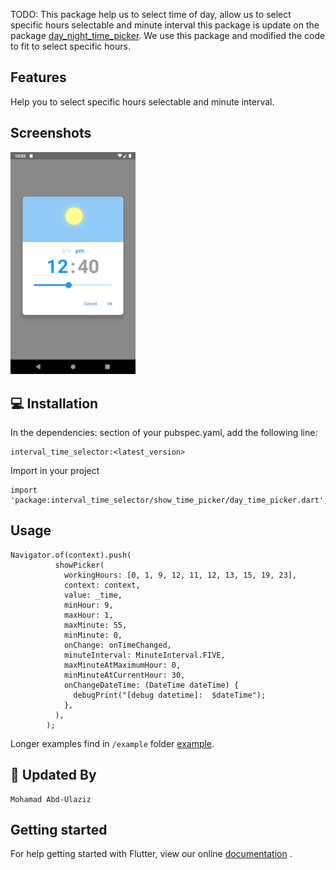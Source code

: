 <!-- 
This README describes the package. If you publish this package to pub.dev,
this README's contents appear on the landing page for your package.

For information about how to write a good package README, see the guide for
[writing package pages](https://dart.dev/guides/libraries/writing-package-pages). 

For general information about developing packages, see the Dart guide for
[creating packages](https://dart.dev/guides/libraries/create-library-packages)
and the Flutter guide for
[developing packages and plugins](https://flutter.dev/developing-packages). 
-->

TODO: This package help us to select time of day, allow us to select specific hours selectable and
minute interval this package is update on the
package [day_night_time_picker](https://pub.dev/packages/day_night_time_picker). We use this package
and modified the code to fit to select specific hours.

## Features

Help you to select specific hours selectable and minute interval.

## Screenshots

<a href="#screenshots">
<img src="https://github.com/MohamadAbdUlaziz938/interval-time-selector/blob/master/screenshots/1.png" width="200px">
</a>

## 💻 Installation

In the dependencies: section of your pubspec.yaml, add the following line:

```
interval_time_selector:<latest_version>
```

Import in your project

```
import 'package:interval_time_selector/show_time_picker/day_time_picker.dart';
```

## Usage

```
Navigator.of(context).push(
          showPicker(
            workingHours: [0, 1, 9, 12, 11, 12, 13, 15, 19, 23],
            context: context,
            value: _time,
            minHour: 9,
            maxHour: 1,
            maxMinute: 55,
            minMinute: 0,
            onChange: onTimeChanged,
            minuteInterval: MinuteInterval.FIVE,
            maxMinuteAtMaximumHour: 0,
            minMinuteAtCurrentHour: 30,
            onChangeDateTime: (DateTime dateTime) {
              debugPrint("[debug datetime]:  $dateTime");
            },
          ),
        );
```

Longer examples find in `/example`
folder [example](https://github.com/MohamadAbdUlaziz938/interval-time-selector/tree/master/example).

## 👨 Updated By

```
Mohamad Abd-Ulaziz
```

## Getting started

For help getting started with Flutter, view our
online [documentation](https://docs.flutter.dev/development/packages-and-plugins/developing-packages)
.


